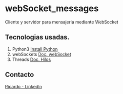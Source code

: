 # webSocket_messages
Cliente y servidor para mensajeria mediante WebSocket

## Tecnologias usadas.
1. Python3 [Install Python](https://www.python.org/downloads/)
2. webSockets [Doc. webSocket](https://websockets.readthedocs.io/en/3.0/intro.html)
3. Threads [Doc. Hilos](https://docs.python.org/es/3.8/library/threading.html)

## Contacto
[Ricardo - LinkedIn](www.linkedin.com/in/roseabdev)
